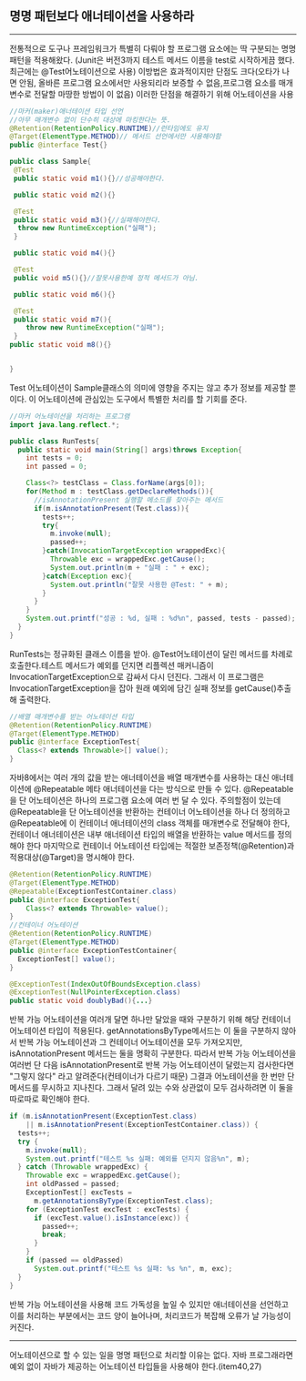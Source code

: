 ## 명명 패턴보다 애너테이션을 사용하라

---

전통적으로 도구나 프레임워크가 특별히 다뤄야 할 프로그램 요소에는 딱 구분되는 명명패턴을 적용해왔다. (Junit은 버전3까지 테스트 메서드 이름을 test로 시작하게끔 했다. 최근에는 @Test어노테이션으로 사용) 이방법은 효과적이지만 단점도 크다(오타가 나면 안됨, 올바른 프로그램 요소에서만 사용되리라 보증할 수 없음,프로그램 요소를 매개변수로 전달할 마땅한 방법이 이 없음) 이러한 단점을 해결하기 위해 어노테이션을 사용

```java
//마커(maker)애너테이션 타입 선언
//아무 매개변수 없이 단수히 대상에 마킹한다는 뜻.
@Retention(RetentionPolicy.RUNTIME)//런타임에도 유지
@Target(ElementType.METHOD)// 메서드 선언에서만 사용해야함
public @interface Test{}
```

```java
public class Sample{
 @Test
 public static void m1(){}//성공해야한다.

 public static void m2(){}

 @Test
 public static void m3(){//실패해야한다.
  throw new RuntimeException("실패");
 }

 public static void m4(){}

 @Test
 public void m5(){}//잘못사용한예 정적 메서드가 아님.

 public static void m6(){}

 @Test
 public static void m7(){
    throw new RuntimeException("실패");
 }
public static void m8(){}


}

```

Test 어노테이션이 Sample클래스의 의미에 영향을 주지는 않고 추가 정보를 제공할 뿐이다. 이 어노테이션에 관심있는 도구에서 특별한 처리를 할 기회를 준다.

```java
//마커 어노테이션을 처리하는 프로그램
import java.lang.reflect.*;

public class RunTests{
  public static void main(String[] args)throws Exception{
    int tests = 0;
    int passed = 0;

    Class<?> testClass = Class.forName(args[0]);
    for(Method m : testClass.getDeclareMethods()){
      //isAnnotationPresent 실행할 메소드를 찾아주는 메서드
      if(m.isAnnotationPresent(Test.class)){
        tests++;
        try{
          m.invoke(null);
          passed++;
        }catch(InvocationTargetException wrappedExc){
          Throwable exc = wrappedExc.getCause();
          System.out.println(m + "실패 : " + exc);
        }catch(Exception exc){
          System.out.println("잘못 사용한 @Test: " + m);
        }
      }
    }
    System.out.printf("성공 : %d, 실패 : %d%n", passed, tests - passed);
  }
}

```

RunTests는 정규화된 클래스 이름을 받아. @Test어노테이션이 달린 메서드를 차례로 호출한다.테스트 메서드가 예외를 던지면 리플렉션 매커니즘이InvocationTargetException으로 감싸서 다시 던진다. 그래서 이 프로그램은 InvocationTargetException을 잡아 원래 예외에 담긴 실패 정보를 getCause()추출해 출력한다.

```java
//배열 매개변수를 받는 어노테이션 타입
@Retention(RetentionPolicy.RUNTIME)
@Target(ElementType.METHOD)
public @interface ExceptionTest{
  Class<? extends Throwable>[] value();
}
```

자바8에서는 여러 개의 값을 받는 애너테이션을 배열 매개변수를 사용하는 대신 애너테이션에 @Repeatable 메타 애너테이션을 다는 방식으로 만들 수 있다. @Repeatable을 단 어노테이션은 하나의 프로그램 요소에 여러 번 달 수 있다. 주의할점이 있는데 @Repeatable을 단 어노테이션을 반환하는 컨테이너 어노테이션을 하나 더 정의하고 @Repeatable에 이 컨테이너 애너테이션의 class 객체를 매개변수로 전달해야 한다, 컨테이너 애너테이션은 내부 애너테이션 타입의 배열을 반환하는 value 메서드를 정의해야 한다 마지막으로 컨테이너 어노테이션 타입에는 적절한 보존정책(@Retention)과 적용대상(@Target)을 명시해야 한다.

```java
@Retention(RetentionPolicy.RUNTIME)
@Target(ElementType.METHOD)
@Repeatable(ExceptionTestContainer.class)
public @interface ExceptionTest{
    Class<? extends Throwable> value();
}
//컨테이너 어노테이션
@Retention(RetentionPolicy.RUNTIME)
@Target(ElementType.METHOD)
public @interface ExceptionTestContainer{
  ExceptionTest[] value();
}

```

```java
@ExceptionTest(IndexOutOfBoundsException.class)
@ExceptionTest(NullPointerException.class)
public static void doublyBad(){...}
```

반복 가능 어노테이션을 여러개 달면 하나만 달았을 때와 구분하기 위해 해당 컨테이너 어노테이션 타입이 적용된다. getAnnotationsByType메서드는 이 둘을 구분하지 않아서 반복 가능 어노테이션과 그 컨테이너 어노테이션을 모두 가져오지만, isAnnotationPresent 메서드는 둘을 명확히 구분한다. 따라서 반복 가능 어노테이션을 여러번 단 다음 isAnnotationPresent로 반복 가능 어노테이션이 달렸는지 검사한다면 "그렇지 않다" 라고 알려준다(컨테이너가 다르기 때문) 그결과 어노테이션을 한 번만 단 메서드를 무시하고 지나친다. 그래서 달려 있는 수와 상관없이 모두 검사하려면 이 둘을 따로따로 확인해야 한다.

```java
if (m.isAnnotationPresent(ExceptionTest.class)
    || m.isAnnotationPresent(ExceptionTestContainer.class)) {
  tests++;
  try {
    m.invoke(null);
    System.out.printf("테스트 %s 실패: 예외를 던지지 않음%n", m);
  } catch (Throwable wrappedExc) {
    Throwable exc = wrappedExc.getCause();
    int oldPassed = passed;
    ExceptionTest[] excTests =
      m.getAnnotationsByType(ExceptionTest.class);
    for (ExceptionTest excTest : excTests) {
      if (excTest.value().isInstance(exc)) {
        passed++;
        break;
      }
    }
    if (passed == oldPassed)
      System.out.printf("테스트 %s 실패: %s %n", m, exc);
  }
}
```

반복 가능 어노테이션을 사용해 코드 가독성을 높일 수 있지만 애너테이션을 선언하고 이를 처리하는 부분에서는 코드 양이 늘어나며, 처리코드가 복잡해 오류가 날 가능성이 커진다.

---

어노테이션으로 할 수 있는 일을 명명 패턴으로 처리할 이유는 없다. 자바 프로그래라면 예외 없이 자바가 제공하는 어노테이션 타입들을 사용해야 한다.(item40,27)
